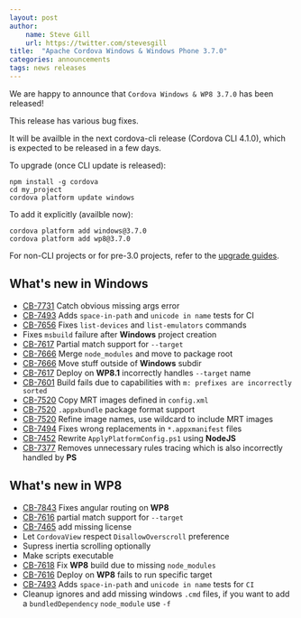 ```yaml
---
layout: post
author:
    name: Steve Gill
    url: https://twitter.com/stevesgill
title:  "Apache Cordova Windows & Windows Phone 3.7.0"
categories: announcements
tags: news releases
---
```


We are happy to announce that `Cordova Windows & WP8 3.7.0` has been released!

This release has various bug fixes.

It will be availble in the next cordova-cli release (Cordova CLI 4.1.0), which is expected to be released in a few days.

To upgrade (once CLI update is released):

    npm install -g cordova
    cd my_project
    cordova platform update windows

To add it explicitly (availble now):

    cordova platform add windows@3.7.0
    cordova platform add wp8@3.7.0



For non-CLI projects or for pre-3.0 projects, refer to the [upgrade guides](http://cordova.apache.org/docs/en/edge/guide_platforms_index.md.html).

<!--more-->

## What\'s new in Windows

* [CB-7731](https://issues.apache.org/jira/browse/CB-7731) Catch obvious missing args error
* [CB-7493](https://issues.apache.org/jira/browse/CB-7493) Adds `space-in-path` and `unicode in name` tests for CI
* [CB-7656](https://issues.apache.org/jira/browse/CB-7656) Fixes `list-devices` and `list-emulators` commands
* Fixes `msbuild` failure after **Windows** project creation
* [CB-7617](https://issues.apache.org/jira/browse/CB-7617) Partial match support for `--target`
* [CB-7666](https://issues.apache.org/jira/browse/CB-7666) Merge `node_modules` and move to package root
* [CB-7666](https://issues.apache.org/jira/browse/CB-7666) Move stuff outside of **Windows** subdir
* [CB-7617](https://issues.apache.org/jira/browse/CB-7617) Deploy on **WP8.1** incorrectly handles `--target` name
* [CB-7601](https://issues.apache.org/jira/browse/CB-7601) Build fails due to capabilities with `m: prefixes are incorrectly sorted`
* [CB-7520](https://issues.apache.org/jira/browse/CB-7520) Copy MRT images defined in `config.xml`
* [CB-7520](https://issues.apache.org/jira/browse/CB-7520) `.appxbundle` package format support
* [CB-7520](https://issues.apache.org/jira/browse/CB-7520) Refine image names, use wildcard to include MRT images
* [CB-7494](https://issues.apache.org/jira/browse/CB-7494) Fixes wrong replacements in `*.appxmanifest` files
* [CB-7452](https://issues.apache.org/jira/browse/CB-7452) Rewrite `ApplyPlatformConfig.ps1` using **NodeJS**
* [CB-7377](https://issues.apache.org/jira/browse/CB-7377) Removes unnecessary rules tracing which is also incorrectly handled by **PS**

## What\'s new in WP8

* [CB-7843](https://issues.apache.org/jira/browse/CB-7843) Fixes angular routing on **WP8**
* [CB-7616](https://issues.apache.org/jira/browse/CB-7616) partial match support for `--target`
* [CB-7465](https://issues.apache.org/jira/browse/CB-7465) add missing license
* Let `CordovaView` respect `DisallowOverscroll` preference
* Supress inertia scrolling optionally
* Make scripts executable
* [CB-7618](https://issues.apache.org/jira/browse/CB-7618) Fix **WP8** build due to missing `node_modules`
* [CB-7616](https://issues.apache.org/jira/browse/CB-7616) Deploy on **WP8** fails to run specific target
* [CB-7493](https://issues.apache.org/jira/browse/CB-7493) Adds `space-in-path` and `unicode in name` tests for `CI`
* Cleanup ignores and add missing windows `.cmd` files, if you want to add a `bundledDependency` `node_module` use `-f`
